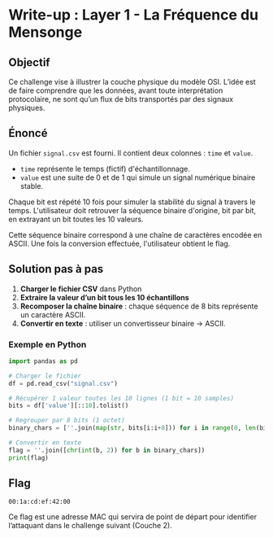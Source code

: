 # Write-up : Layer 1 - La Fréquence du Mensonge

## Objectif

Ce challenge vise à illustrer la couche physique du modèle OSI. L’idée est de faire comprendre que les données, avant toute interprétation protocolaire, ne sont qu’un flux de bits transportés par des signaux physiques.

## Énoncé

Un fichier `signal.csv` est fourni. Il contient deux colonnes : `time` et `value`.
- `time` représente le temps (fictif) d'échantillonnage.
- `value` est une suite de 0 et de 1 qui simule un signal numérique binaire stable.

Chaque bit est répété 10 fois pour simuler la stabilité du signal à travers le temps. L'utilisateur doit retrouver la séquence binaire d'origine, bit par bit, en extrayant un bit toutes les 10 valeurs.

Cette séquence binaire correspond à une chaîne de caractères encodée en ASCII. Une fois la conversion effectuée, l'utilisateur obtient le flag.

## Solution pas à pas

1. **Charger le fichier CSV** dans Python
2. **Extraire la valeur d’un bit tous les 10 échantillons** 
3. **Recomposer la chaîne binaire** : chaque séquence de 8 bits représente un caractère ASCII.
4. **Convertir en texte** : utiliser un convertisseur binaire → ASCII.

### Exemple en Python
```python
import pandas as pd

# Charger le fichier
df = pd.read_csv("signal.csv")

# Récupérer 1 valeur toutes les 10 lignes (1 bit = 10 samples)
bits = df['value'][::10].tolist()

# Regrouper par 8 bits (1 octet)
binary_chars = [''.join(map(str, bits[i:i+8])) for i in range(0, len(bits), 8)]

# Convertir en texte
flag = ''.join([chr(int(b, 2)) for b in binary_chars])
print(flag)
```

## Flag
```
00:1a:cd:ef:42:00
```

Ce flag est une adresse MAC qui servira de point de départ pour identifier l’attaquant dans le challenge suivant (Couche 2).
